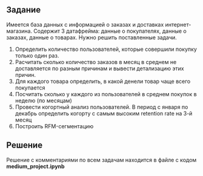 ## Задание

Имеется база данных с информацией о заказах и доставках интернет-магазина. Содержит 3 датафрейма: данные о покупателях, данные о заказах, данные о товарах. Нужно решить поставленные задачи.
1. Определить количество пользователей, которые совершили покупку только один раз.
2. Расчитать сколько количество заказов в месяц в среднем не доставляется по разным причинам и вывести детализацию этих причин.
3. Для каждого товара определить, в какой денели товар чаще всего покупается
4. Посчитать сколько у каждого из пользователей в среднем покупок в неделю (по месяцам)
5. Провести когортный анализ пользователей. В период с января по декабрь определить когорту с самым высоким retention rate на 3-й месяц
6. Построить RFM-сегментацию

## Решение
Решение с комментариями по всем задачам находится в файле с кодом **medium_project.ipynb**
